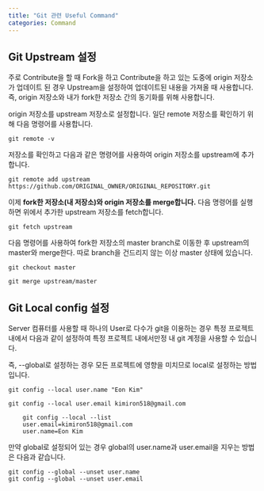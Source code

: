 ```yaml
---
title: "Git 관련 Useful Command"
categories: Command 
---
```


## Git Upstream 설정
주로 Contribute을 할 때 Fork을 하고 Contribute을 하고 있는 도중에 origin 저장소가 업데이트 된 경우 Upstream을 설정하여 업데이트된 내용을 가져올 때 사용합니다.
즉, origin 저장소와 내가 fork한 저장소 간의 동기화를 위해 사용합니다.

origin 저장소를 upstream 저장소로 설정합니다. 일단 remote 저장소를 확인하기 위해 다음 명령어를 사용합니다.

`git remote -v`

저장소를 확인하고 다음과 같은 명령어를 사용하여 origin 저장소를 upstream에 추가합니다.

`git remote add upstream https://github.com/ORIGINAL_OWNER/ORIGINAL_REPOSITORY.git`

이제 **fork한 저장소(내 저장소)와 origin 저장소를 merge합니다.**
다음 명령어를 실행하면 위에서 추가한 upstream 저장소를 fetch합니다.

`git fetch upstream`

다음 명령어를 사용하여 fork한 저장소의 master branch로 이동한 후 upstream의 master와 merge한다.
따로 branch을 건드리지 않는 이상 master 상태에 있습니다.

`git checkout master`

`git merge upstream/master`


## Git Local config 설정
Server 컴퓨터를 사용할 때 하나의 User로 다수가 git을 이용하는 경우 특정 프로젝트 내에서 다음과 같이 설정하여
특정 프로젝트 내에서만정 내 git 계정을 사용할 수 있습니다.

즉, --global로 설정하는 경우 모든 프로젝트에 영향을 미치므로 local로 설정하는 방법입니다.

`git config --local user.name "Eon Kim"`

`git config --local user.email kimiron518@gmail.com`

```
    git config --local --list
    user.email=kimiron518@gmail.com
    user.name=Eon Kim
```

만약 global로 설정되어 있는 경우 global의 user.name과 user.email을 지우는 방법은 다음과 같습니다.

```
git config --global --unset user.name
git config --global --unset user.email
```
